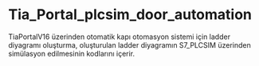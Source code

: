 # Tia_Portal_plcsim_door_automation
TiaPortalV16  üzerinden otomatik kapı otomasyon sistemi için  ladder diyagramı oluşturma, oluşturulan ladder diyagramın S7_PLCSIM üzerinden simülasyon edilmesinin kodlarını içerir. 
